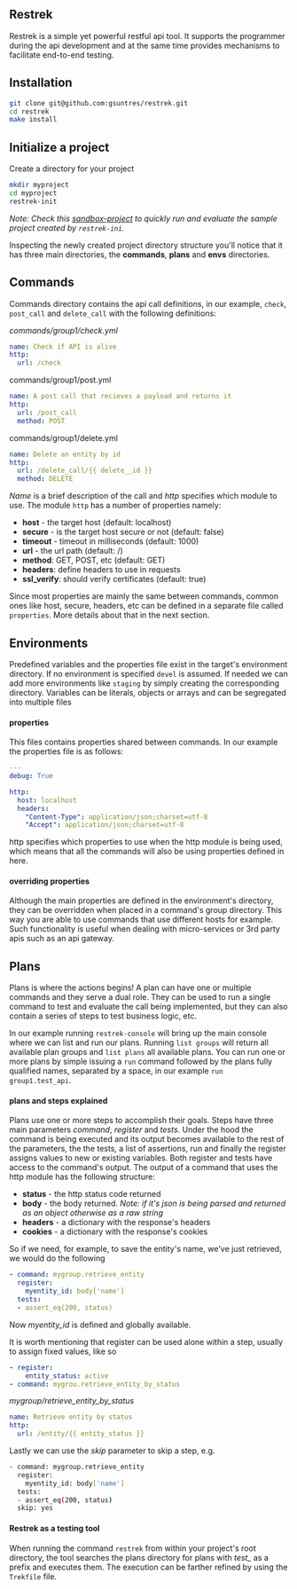## Restrek 

Restrek is a simple yet powerful restful api tool. It supports the programmer during the api development and at the same time provides mechanisms to facilitate end-to-end testing.



## Installation

```bash
git clone git@github.com:gsuntres/restrek.git
cd restrek
make install
```



## Initialize a project

Create a directory for your project



```bash
mkdir myproject
cd myproject
restrek-init
```

*Note: Check this [sandbox-project](https://github.com/gsuntres/restrek-sandbox-project) to quickly run and evaluate the sample project created by `restrek-ini`.*

 

Inspecting the newly created project directory structure you'll notice that  it has three main directories, the **commands**, **plans** and **envs** directories.



## Commands

Commands directory contains the api call definitions, in our example, `check`,  `post_call` and `delete_call` with the following definitions:



*commands/group1/check.yml*

```yaml
name: Check if API is alive
http: 
  url: /check
```



commands/group1/post.yml

```yaml
name: A post call that recieves a payload and returns it
http: 
  url: /post_call
  method: POST
```



commands/group1/delete.yml

```yaml
name: Delete an entity by id
http: 
  url: /delete_call/{{ delete__id }}
  method: DELETE
```



*Name* is a brief description of the call and *http* specifies which module to use. The module `http` has a number of properties namely:

* **host** - the target host (default: localhost)
* **secure** - is the target host secure or not (default: false)
* **timeout** - timeout in milliseconds (default: 1000)
* **url** - the url path (default: /)
* **method**: GET, POST, etc (default: GET)
* **headers**: define headers to use in requests
* **ssl_verify**: should verify certificates (default: true)

Since most properties are mainly the same between commands, common ones like host, secure, headers, etc can be defined in a separate file called  `properties`. More details about that in the next section.



## Environments

Predefined variables and the properties file exist in the target's environment directory. If no environment is specified `devel` is assumed. If needed we can add more environments like `staging` by simply creating the corresponding directory. Variables can be literals, objects or arrays and can be segregated into multiple files



#### properties

This files contains properties shared between commands. In our example the properties file is as follows:

```yaml
---
debug: True

http:
  host: localhost
  headers:
    "Content-Type": application/json;charset=utf-8
    "Accept": application/json;charset=utf-8
```



http specifies which properties to use when the http module is being used, which means that all the commands will also be using properties defined in here.



#### overriding properties

Although the main properties are defined in the environment's directory, they can be overridden when placed in a command's group directory. This way you are able to use commands that use different hosts for example. Such functionality is useful when dealing with micro-services or 3rd party apis such as an api gateway.



## Plans

Plans is where the actions begins! A plan can have one or multiple commands and they serve a dual role. They can be used to run a single command to test and evaluate the call being implemented, but they can also contain a series of steps to test business logic, etc.

In our example running `restrek-console` will bring up the main console where we can list and run our plans. Running `list groups` will return all available plan groups and `list plans` all available plans. You can run one or more plans by simple issuing a `run` command followed by the plans fully qualified names, separated by a space, in our example `run group1.test_api`.



#### plans and steps explained

Plans use one or more steps to accomplish their goals. Steps have three main parameters *command*, *register* and *tests*. Under the hood the command is being executed and its output becomes available to the rest of the parameters, the the tests, a list of assertions, run and finally the register assigns values to new or existing variables. Both register and tests have access to the command's output. The output of a command that uses the http module has the following structure:

* **status** - the http status code returned
* **body** - the body returned. *Note: if it's json is being parsed and returned as an object otherwise as a raw string*
* **headers** - a dictionary with the response's headers
* **cookies** - a dictionary with the response's cookies





So if we need, for example, to save the entity's name, we've just retrieved, we would do the following

```yaml
- command: mygroup.retrieve_entity
  register:
    myentity_id: body['name']
  tests:
  - assert_eq(200, status)
```



Now *myentity_id* is defined and globally available.



It is worth mentioning that register can be used alone within a step, usually to assign fixed values, like so

```yaml
- register:
    entity_status: active
- command: mygrou.retrieve_entity_by_status
```



*mygroup/retrieve_entity_by_status*

```yaml
name: Retrieve entity by status
http:
  url: /entity/{{ entity_status }}
```



Lastly we can use the *skip* parameter to skip a step, e.g.

```bash
- command: mygroup.retrieve_entity
  register:
    myentity_id: body['name']
  tests:
  - assert_eq(200, status)
  skip: yes
```



#### Restrek as a testing tool

When running the command `restrek` from within your project's root directory, the tool searches the plans directory for plans with *test_* as a prefix and executes them. The execution can be farther refined by using the `Trekfile` file.
